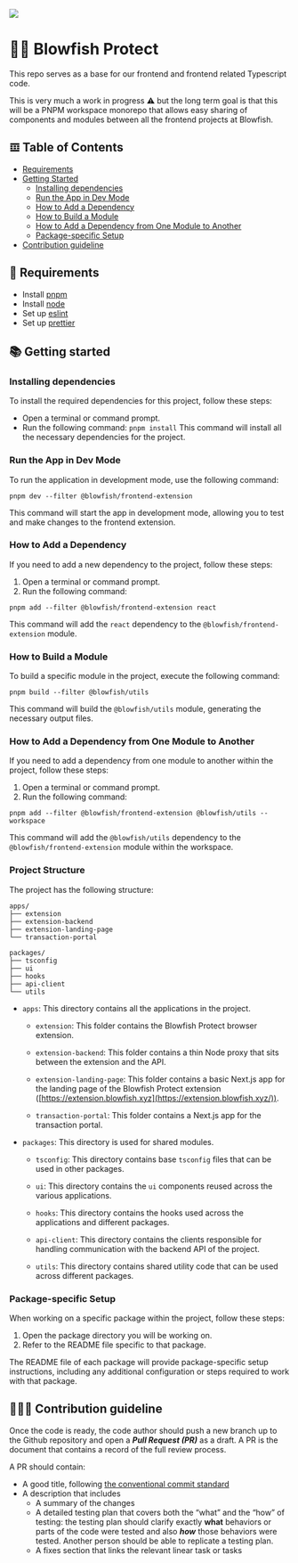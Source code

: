  ![](https://framerusercontent.com/images/LMkkyrT6aZKMqZNobSZKDY8lnM.jpg)

# 🥷🏿 Blowfish Protect

This repo serves as a base for our frontend and frontend related Typescript code.

  

This is very much a work in progress ⚠ but the long term goal is that this will be a PNPM workspace monorepo that allows easy sharing of components and modules between all the frontend projects at Blowfish.

 ## 𝌞 Table of Contents
- [Requirements](#-requirements)
- [Getting Started](#-getting-started)
  - [Installing dependencies](#-installing-dependencies)
  - [Run the App in Dev Mode](#-run-app-in-dev-mode)
  - [How to Add a Dependency](#-adding-a-dependency)
  - [How to Build a Module](#-building-a-module)
  - [How to Add a Dependency from One Module to Another](#-adding-dependency-from-one-module-to-another)
  - [Package-specific Setup](#-package-specific-setup)
- [Contribution guideline](#-contribution-guideline)

## 🔨 Requirements
- Install [pnpm](https://pnpm.io/)
- Install [node](https://nodejs.org/en/download)
- Set up [eslint](https://eslint.org/)
- Set up [prettier](https://prettier.io/)

## 📚 Getting started

### Installing dependencies
To install the required dependencies for this project, follow these steps:

-  Open a terminal or command prompt.
-  Run the following command: `pnpm install` This command will install all the necessary dependencies for the project.

### Run the App in Dev Mode

To run the application in development mode, use the following command:
```
pnpm dev --filter @blowfish/frontend-extension
```
This command will start the app in development mode, allowing you to test and make changes to the frontend extension.

### How to Add a Dependency
If you need to add a new dependency to the project, follow these steps:
1.  Open a terminal or command prompt.
2.  Run the following command:
```
pnpm add --filter @blowfish/frontend-extension react
```
This command will add the `react` dependency to the `@blowfish/frontend-extension` module.

### How to Build a Module

To build a specific module in the project, execute the following command:
```
pnpm build --filter @blowfish/utils
```
This command will build the `@blowfish/utils` module, generating the necessary output files.

### How to Add a Dependency from One Module to Another

If you need to add a dependency from one module to another within the project, follow these steps:
1.  Open a terminal or command prompt.
2.  Run the following command:
```
pnpm add --filter @blowfish/frontend-extension @blowfish/utils --workspace
```
This command will add the `@blowfish/utils` dependency to the `@blowfish/frontend-extension` module within the workspace.


### Project Structure

The project has the following structure:
```
apps/
├── extension
├── extension-backend
├── extension-landing-page
└── transaction-portal

packages/
├── tsconfig
├── ui
├── hooks
├── api-client
└── utils
```
-   `apps`: This directory contains all the applications in the project.
    
    -   `extension`: This folder contains the Blowfish Protect browser extension.
        
    -   `extension-backend`: This folder contains a thin Node proxy that sits between the extension and the API.
     
    -   `extension-landing-page`: This folder contains a basic Next.js app for the landing page of the Blowfish Protect extension ([https://extension.blowfish.xyz](https://extension.blowfish.xyz/)).
        
    -   `transaction-portal`: This folder contains a Next.js app for the transaction portal.
        
-   `packages`: This directory is used for shared modules.
    
    -   `tsconfig`: This directory contains base `tsconfig` files that can be used in other packages.
    -  `ui`: This directory contains the `ui` components reused across the various applications.
    - `hooks`: This directory contains the hooks used across the applications and different packages.
    - `api-client`: This directory contains the clients responsible for handling communication with the backend API of the project.
        
    -   `utils`: This directory contains shared utility code that can be used across different packages.
    
### Package-specific Setup

When working on a specific package within the project, follow these steps:

1.  Open the package directory you will be working on.
2.  Refer to the README file specific to that package.

The README file of each package will provide package-specific setup instructions, including any additional configuration or steps required to work with that package.

## 👨🏻‍🏫 Contribution guideline
Once the code is ready, the code author should push a new branch up to the Github repository and open a _****************Pull Request (PR)****************_ as a draft. A PR is the document that contains a record of the full review process.

A PR should contain:

-   A good title, following [the conventional commit standard](https://www.conventionalcommits.org/en/v1.0.0/)
-   A description that includes
    -   A summary of the changes
    -   A detailed testing plan that covers both the “what” and the “how” of testing: the testing plan should clarify exactly ****what**** behaviors or parts of the code were tested and also _**how**_ those behaviors were tested. Another person should be able to replicate a testing plan.
    -   A fixes section that links the relevant linear task or tasks